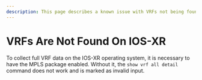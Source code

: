 ```yaml
---
description: This page describes a known issue with VRFs not being found on IOS-XR.
---
```


# VRFs Are Not Found On IOS-XR

To collect full VRF data on the IOS-XR operating system, it is necessary to have
the MPLS package enabled. Without it, the `show vrf all detail` command does not
work and is marked as invalid input.
